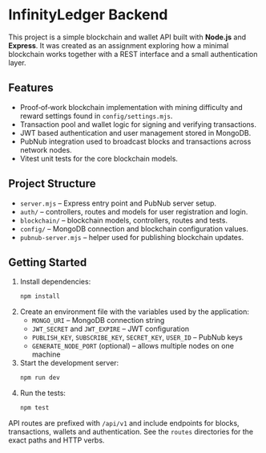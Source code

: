 # InfinityLedger Backend

This project is a simple blockchain and wallet API built with **Node.js** and **Express**. It was created as an assignment exploring how a minimal blockchain works together with a REST interface and a small authentication layer.

## Features

- Proof‑of‑work blockchain implementation with mining difficulty and reward settings found in `config/settings.mjs`.
- Transaction pool and wallet logic for signing and verifying transactions.
- JWT based authentication and user management stored in MongoDB.
- PubNub integration used to broadcast blocks and transactions across network nodes.
- Vitest unit tests for the core blockchain models.

## Project Structure

- `server.mjs` – Express entry point and PubNub server setup.
- `auth/` – controllers, routes and models for user registration and login.
- `blockchain/` – blockchain models, controllers, routes and tests.
- `config/` – MongoDB connection and blockchain configuration values.
- `pubnub-server.mjs` – helper used for publishing blockchain updates.

## Getting Started

1. Install dependencies:
   ```bash
   npm install
   ```
2. Create an environment file with the variables used by the application:
   - `MONGO_URI` – MongoDB connection string
   - `JWT_SECRET` and `JWT_EXPIRE` – JWT configuration
   - `PUBLISH_KEY`, `SUBSCRIBE_KEY`, `SECRET_KEY`, `USER_ID` – PubNub keys
   - `GENERATE_NODE_PORT` (optional) – allows multiple nodes on one machine
3. Start the development server:
   ```bash
   npm run dev
   ```
4. Run the tests:
   ```bash
   npm test
   ```

API routes are prefixed with `/api/v1` and include endpoints for blocks, transactions, wallets and authentication. See the `routes` directories for the exact paths and HTTP verbs.

